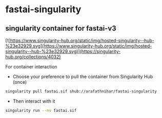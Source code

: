 # fastai-singularity
## singularity container for fastai-v3

[![https://www.singularity-hub.org/static/img/hosted-singularity--hub-%23e32929.svg](https://www.singularity-hub.org/static/img/hosted-singularity--hub-%23e32929.svg)](https://singularity-hub.org/collections/4032)

For container interaction

- Choose your preference to pull the container from Singularity Hub (once)
```sh
singularity pull fastai.sif shub://arafathnihar/fastai-singularity
```

- Then interact with it
```sh
singularity run --nv fastai.sif
```